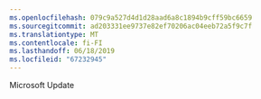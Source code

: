 ```yaml
---
ms.openlocfilehash: 079c9a527d4d1d28aad6a8c1894b9cff59bc6659
ms.sourcegitcommit: ad203331ee9737e82ef70206ac04eeb72a5f9c7f
ms.translationtype: MT
ms.contentlocale: fi-FI
ms.lasthandoff: 06/18/2019
ms.locfileid: "67232945"
---
```

Microsoft Update